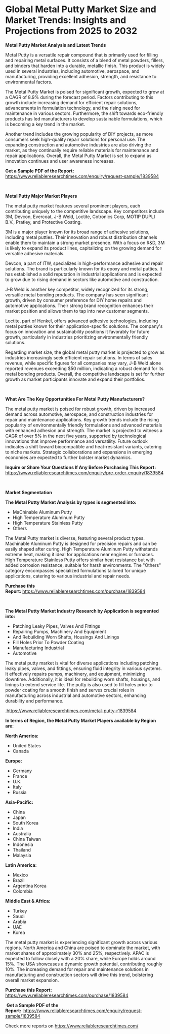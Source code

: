 <p><h1>Global Metal Putty Market Size and Market Trends: Insights and Projections from 2025 to 2032</h1></p><p><strong>Metal Putty Market Analysis and Latest Trends</strong></p>
<p><p>Metal Putty is a versatile repair compound that is primarily used for filling and repairing metal surfaces. It consists of a blend of metal powders, fillers, and binders that harden into a durable, metallic finish. This product is widely used in several industries, including automotive, aerospace, and manufacturing, providing excellent adhesion, strength, and resistance to environmental factors.</p><p>The Metal Putty Market is poised for significant growth, expected to grow at a CAGR of 8.9% during the forecast period. Factors contributing to this growth include increasing demand for efficient repair solutions, advancements in formulation technology, and the rising need for maintenance in various sectors. Furthermore, the shift towards eco-friendly products has led manufacturers to develop sustainable formulations, which is becoming a key trend in the market.</p><p>Another trend includes the growing popularity of DIY projects, as more consumers seek high-quality repair solutions for personal use. The expanding construction and automotive industries are also driving the market, as they continually require reliable materials for maintenance and repair applications. Overall, the Metal Putty Market is set to expand as innovation continues and user awareness increases.</p></p>
<p><strong>Get a Sample PDF of the Report:&nbsp;</strong> <a href="https://www.reliableresearchtimes.com/enquiry/request-sample/1839584?utm_campaign=3444&utm_medium=2&utm_source=Github&utm_content=ia&utm_term=01042025&utm_id=metal-putty">https://www.reliableresearchtimes.com/enquiry/request-sample/1839584</a></p>
<p>&nbsp;</p>
<p><strong>Metal Putty Major Market Players</strong></p>
<p><p>The metal putty market features several prominent players, each contributing uniquely to the competitive landscape. Key competitors include 3M, Devcon, Evercoat, J-B Weld, Loctite, Cotronics Corp, MOTIP DUPLI B.V., Pratley, and Protective Coating.</p><p>3M is a major player known for its broad range of adhesive solutions, including metal putties. Their innovation and robust distribution channels enable them to maintain a strong market presence. With a focus on R&D, 3M is likely to expand its product lines, capitalizing on the growing demand for versatile adhesive materials.</p><p>Devcon, a part of ITW, specializes in high-performance adhesive and repair solutions. The brand is particularly known for its epoxy and metal putties. It has established a solid reputation in industrial applications and is expected to grow due to rising demand in sectors like automotive and construction.</p><p>J-B Weld is another key competitor, widely recognized for its strong, versatile metal bonding products. The company has seen significant growth, driven by consumer preference for DIY home repairs and automotive applications. Their strong brand recognition enhances their market position and allows them to tap into new customer segments.</p><p>Loctite, part of Henkel, offers advanced adhesive technologies, including metal putties known for their application-specific solutions. The company's focus on innovation and sustainability positions it favorably for future growth, particularly in industries prioritizing environmentally friendly solutions.</p><p>Regarding market size, the global metal putty market is projected to grow as industries increasingly seek efficient repair solutions. In terms of sales revenue, while specific figures for all companies may vary, J-B Weld alone reported revenues exceeding $50 million, indicating a robust demand for its metal bonding products. Overall, the competitive landscape is set for further growth as market participants innovate and expand their portfolios.</p></p>
<p>&nbsp;</p>
<p><strong>What Are The Key Opportunities For Metal Putty Manufacturers?</strong></p>
<p><p>The metal putty market is poised for robust growth, driven by increased demand across automotive, aerospace, and construction industries for repair and maintenance applications. Key growth trends include the rising popularity of environmentally friendly formulations and advanced materials with enhanced adhesion and strength. The market is projected to witness a CAGR of over 5% in the next five years, supported by technological innovations that improve performance and versatility. Future outlook indicates a shift toward biocompatible and heat-resistant variants, catering to niche markets. Strategic collaborations and expansions in emerging economies are expected to further bolster market dynamics.</p></p>
<p><strong>Inquire or Share Your Questions If Any Before Purchasing This Report:</strong> <a href="https://www.reliableresearchtimes.com/enquiry/pre-order-enquiry/1839584?utm_campaign=3444&utm_medium=2&utm_source=Github&utm_content=ia&utm_term=01042025&utm_id=metal-putty">https://www.reliableresearchtimes.com/enquiry/pre-order-enquiry/1839584</a></p>
<p>&nbsp;</p>
<p><strong>Market Segmentation</strong></p>
<p><strong>The Metal Putty Market Analysis by types is segmented into:</strong></p>
<p><ul><li>MaChinable Aluminum Putty</li><li>High Temperature Aluminum Putty</li><li>High Temperature Stainless Putty</li><li>Others</li></ul></p>
<p><p>The Metal Putty market is diverse, featuring several product types. Machinable Aluminum Putty is designed for precision repairs and can be easily shaped after curing. High Temperature Aluminum Putty withstands extreme heat, making it ideal for applications near engines or furnaces. High Temperature Stainless Putty offers similar heat resistance but with added corrosion resistance, suitable for harsh environments. The "Others" category encompasses specialized formulations tailored for unique applications, catering to various industrial and repair needs.</p></p>
<p><strong>Purchase this Report:&nbsp;</strong><a href="https://www.reliableresearchtimes.com/purchase/1839584?utm_campaign=3444&utm_medium=2&utm_source=Github&utm_content=ia&utm_term=01042025&utm_id=metal-putty">https://www.reliableresearchtimes.com/purchase/1839584</a></p>
<p>&nbsp;</p>
<p><strong>The Metal Putty Market Industry Research by Application is segmented into:</strong></p>
<p><ul><li>Patching Leaky Pipes, Valves And Fittings</li><li>Repairing Pumps, Machinery And Equipment</li><li>And Rebuilding Worn Shafts, Housings And Linings</li><li>Fill Holes Prior To Powder Coating</li><li>Manufacturing Industrial</li><li>Automotive</li></ul></p>
<p><p>The metal putty market is vital for diverse applications including patching leaky pipes, valves, and fittings, ensuring fluid integrity in various systems. It effectively repairs pumps, machinery, and equipment, minimizing downtime. Additionally, it is ideal for rebuilding worn shafts, housings, and linings to extend service life. The putty is also used to fill holes prior to powder coating for a smooth finish and serves crucial roles in manufacturing across industrial and automotive sectors, enhancing durability and performance.</p></p>
<p><a href="https://www.reliableresearchtimes.com/metal-putty-r1839584?utm_campaign=3444&utm_medium=2&utm_source=Github&utm_content=ia&utm_term=01042025&utm_id=metal-putty">&nbsp;https://www.reliableresearchtimes.com/metal-putty-r1839584</a></p>
<p><strong>In terms of Region, the Metal Putty Market Players available by Region are:</strong></p>
<p>
    <p> <strong> North America: </strong>
        <ul>
            <li>United States</li>
            <li>Canada</li>
        </ul>
        </p> 
    <p> <strong> Europe: </strong>
        <ul>
            <li>Germany</li>
            <li>France</li>
            <li>U.K.</li>
            <li>Italy</li>
            <li>Russia</li>
        </ul>
        </p> 
    <p> <strong> Asia-Pacific: </strong>
        <ul>
            <li>China</li>
            <li>Japan</li>
            <li>South Korea</li>
            <li>India</li>
            <li>Australia</li>
            <li>China Taiwan</li>
            <li>Indonesia</li>
            <li>Thailand</li>
            <li>Malaysia</li>
        </ul>
        </p> 
    <p> <strong> Latin America: </strong>
        <ul>
            <li>Mexico</li>
            <li>Brazil</li>
            <li>Argentina Korea</li>
            <li>Colombia</li>
        </ul>
        </p> 
    <p> <strong> Middle East & Africa: </strong>
        <ul>
            <li>Turkey</li>
            <li>Saudi</li>
            <li>Arabia</li>
            <li>UAE</li>
            <li>Korea</li>
        </ul>
    </p>
    </p>
<p><p>The metal putty market is experiencing significant growth across various regions. North America and China are poised to dominate the market, with market shares of approximately 30% and 25%, respectively. APAC is expected to follow closely with a 20% share, while Europe holds around 15%. The USA showcases a dynamic growth potential, contributing roughly 10%. The increasing demand for repair and maintenance solutions in manufacturing and construction sectors will drive this trend, bolstering overall market expansion.</p></p>
<p><strong>Purchase this Report: </strong><a href="https://www.reliableresearchtimes.com/purchase/1839584?utm_campaign=3444&utm_medium=2&utm_source=Github&utm_content=ia&utm_term=01042025&utm_id=metal-putty">https://www.reliableresearchtimes.com/purchase/1839584</a></p>
<p>&nbsp;<strong>Get a Sample PDF of the Report:&nbsp;&nbsp;</strong><a href="https://www.reliableresearchtimes.com/enquiry/request-sample/1839584?utm_campaign=3444&utm_medium=2&utm_source=Github&utm_content=ia&utm_term=01042025&utm_id=metal-putty">https://www.reliableresearchtimes.com/enquiry/request-sample/1839584</a></p>
<p><strong></strong></p>
<p>Check more reports on <a href="https://www.reliableresearchtimes.com/?utm_campaign=3444&utm_medium=2&utm_source=Github&utm_content=ia&utm_term=01042025&utm_id=metal-putty">https://www.reliableresearchtimes.com/</a></p>
